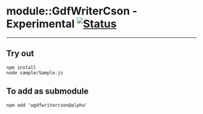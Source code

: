 
# module::GdfWriterCson - Experimental [![Status](https://github.com/Wandalen/wGdfWriterCson/workflows/Test/badge.svg)](https://github.com/Wandalen/wGdfWriterCson/actions?query=workflow%3ATest)

___

## Try out
```
npm install
node sample/Sample.js
```

## To add as submodule
```
npm add 'wgdfwritercson@alpha'
```

